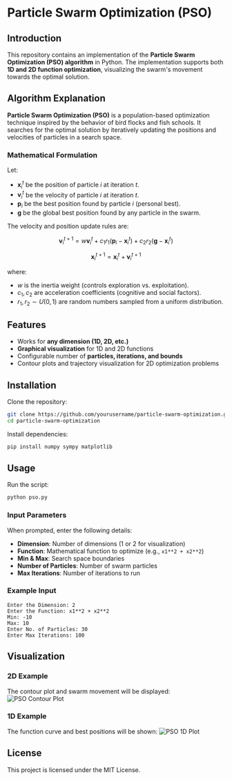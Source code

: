 # Particle Swarm Optimization (PSO)

## Introduction
This repository contains an implementation of the **Particle Swarm Optimization (PSO) algorithm** in Python. The implementation supports both **1D and 2D function optimization**, visualizing the swarm's movement towards the optimal solution.

## Algorithm Explanation
**Particle Swarm Optimization (PSO)** is a population-based optimization technique inspired by the behavior of bird flocks and fish schools. It searches for the optimal solution by iteratively updating the positions and velocities of particles in a search space.

### Mathematical Formulation
Let:
- $\mathbf{x}_i^t$ be the position of particle $i$ at iteration $t$.
- $\mathbf{v}_i^t$ be the velocity of particle $i$ at iteration $t$.
- $\mathbf{p}_i$ be the best position found by particle $i$ (personal best).
- $\mathbf{g}$ be the global best position found by any particle in the swarm.

The velocity and position update rules are:

$$
\mathbf{v}_i^{t+1} = w \mathbf{v}_i^t + c_1 r_1 (\mathbf{p}_i - \mathbf{x}_i^t) + c_2 r_2 (\mathbf{g} - \mathbf{x}_i^t)
$$

$$
\mathbf{x}_i^{t+1} = \mathbf{x}_i^t + \mathbf{v}_i^{t+1}
$$

where:
- $w$ is the inertia weight (controls exploration vs. exploitation).
- $c_1, c_2$ are acceleration coefficients (cognitive and social factors).
- $r_1, r_2 \sim U(0,1)$ are random numbers sampled from a uniform distribution.

## Features
- Works for **any dimension (1D, 2D, etc.)**
- **Graphical visualization** for 1D and 2D functions
- Configurable number of **particles, iterations, and bounds**
- Contour plots and trajectory visualization for 2D optimization problems

## Installation
Clone the repository:
```bash
git clone https://github.com/yourusername/particle-swarm-optimization.git
cd particle-swarm-optimization
```

Install dependencies:
```bash
pip install numpy sympy matplotlib
```

## Usage
Run the script:
```bash
python pso.py
```

### Input Parameters
When prompted, enter the following details:
- **Dimension**: Number of dimensions (1 or 2 for visualization)
- **Function**: Mathematical function to optimize (e.g., `x1**2 + x2**2`)
- **Min & Max**: Search space boundaries
- **Number of Particles**: Number of swarm particles
- **Max Iterations**: Number of iterations to run

### Example Input
```
Enter the Dimension: 2
Enter the Function: x1**2 + x2**2
Min: -10
Max: 10
Enter No. of Particles: 30
Enter Max Iterations: 100
```

## Visualization
### 2D Example
The contour plot and swarm movement will be displayed:
![PSO Contour Plot](docs/pso_contour.png)

### 1D Example
The function curve and best positions will be shown:
![PSO 1D Plot](docs/pso_1d.png)

## License
This project is licensed under the MIT License.


